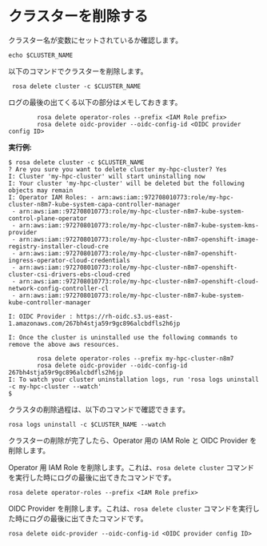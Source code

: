 # クラスターを削除する

クラスター名が変数にセットされているか確認します。

```
echo $CLUSTER_NAME
```

以下のコマンドでクラスターを削除します。

```
 rosa delete cluster -c $CLUSTER_NAME
```

ログの最後の出てくる以下の部分はメモしておきます。
```
        rosa delete operator-roles --prefix <IAM Role prefix>
        rosa delete oidc-provider --oidc-config-id <OIDC provider config ID>
```

**実行例:**

```
$ rosa delete cluster -c $CLUSTER_NAME
? Are you sure you want to delete cluster my-hpc-cluster? Yes
I: Cluster 'my-hpc-cluster' will start uninstalling now
I: Your cluster 'my-hpc-cluster' will be deleted but the following objects may remain
I: Operator IAM Roles: - arn:aws:iam::972708010773:role/my-hpc-cluster-n8m7-kube-system-capa-controller-manager
 - arn:aws:iam::972708010773:role/my-hpc-cluster-n8m7-kube-system-control-plane-operator
 - arn:aws:iam::972708010773:role/my-hpc-cluster-n8m7-kube-system-kms-provider
 - arn:aws:iam::972708010773:role/my-hpc-cluster-n8m7-openshift-image-registry-installer-cloud-cre
 - arn:aws:iam::972708010773:role/my-hpc-cluster-n8m7-openshift-ingress-operator-cloud-credentials
 - arn:aws:iam::972708010773:role/my-hpc-cluster-n8m7-openshift-cluster-csi-drivers-ebs-cloud-cred
 - arn:aws:iam::972708010773:role/my-hpc-cluster-n8m7-openshift-cloud-network-config-controller-cl
 - arn:aws:iam::972708010773:role/my-hpc-cluster-n8m7-kube-system-kube-controller-manager

I: OIDC Provider : https://rh-oidc.s3.us-east-1.amazonaws.com/267bh4stja59r9gc896alcbdfls2h6jp

I: Once the cluster is uninstalled use the following commands to remove the above aws resources.

        rosa delete operator-roles --prefix my-hpc-cluster-n8m7
        rosa delete oidc-provider --oidc-config-id 267bh4stja59r9gc896alcbdfls2h6jp
I: To watch your cluster uninstallation logs, run 'rosa logs uninstall -c my-hpc-cluster --watch'
$
```

クラスタの削除過程は、以下のコマンドで確認できます。

```
rosa logs uninstall -c $CLUSTER_NAME --watch
```

クラスターの削除が完了したら、Operator 用の IAM Role と OIDC Provider を削除します。

Operator 用 IAM Role を削除します。これは、`rosa delete cluster` コマンドを実行した時にログの最後に出てきたコマンドです。

```
rosa delete operator-roles --prefix <IAM Role prefix>
```

OIDC Provider を削除します。これは、`rosa delete cluster` コマンドを実行した時にログの最後に出てきたコマンドです。

```
rosa delete oidc-provider --oidc-config-id <OIDC provider config ID>
```
